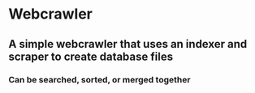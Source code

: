 # Webcrawler
## A simple webcrawler that uses an indexer and scraper to create database files
### Can be searched, sorted, or merged together
